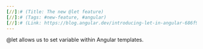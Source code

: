 ```yaml
---
[//]:# (Title: The new @let feature)
[//]:# (Tags: #new-feature, #angular)
[//]:# (Link: https://blog.angular.dev/introducing-let-in-angular-686f9f383f0f)
---
```


@let allows us to set variable within Angular templates.
